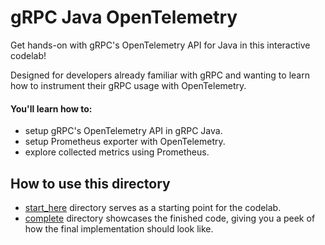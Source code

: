 # gRPC Java OpenTelemetry

Get hands-on with gRPC's OpenTelemetry API for Java in this interactive codelab! <!-- TODO(arvindbr8): Insert link once codelab is published. -->

Designed for developers already familiar with gRPC and wanting to learn how to instrument their gRPC usage with OpenTelemetry.

#### You'll learn how to:

- setup gRPC's OpenTelemetry API in gRPC Java.
- setup Prometheus exporter with OpenTelemetry.
- explore collected metrics using Prometheus.

## How to use this directory

- [start_here](start_here/) directory serves as a starting point for the
  codelab.
- [complete](complete/) directory showcases the finished code, giving you a
  peek of how the final implementation should look like.